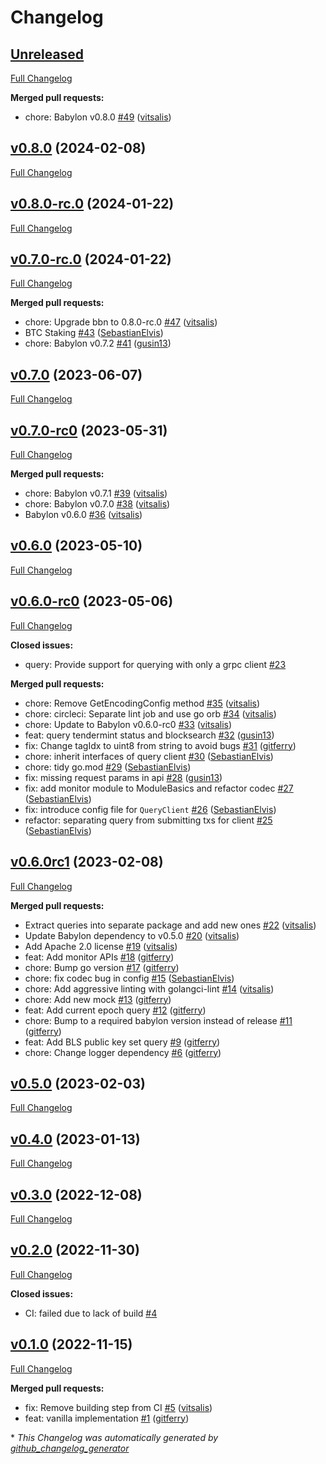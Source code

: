 # Changelog

## [Unreleased](https://github.com/babylonchain/rpc-client/tree/HEAD)

[Full Changelog](https://github.com/babylonchain/rpc-client/compare/v0.8.0...HEAD)

**Merged pull requests:**

- chore: Babylon v0.8.0 [\#49](https://github.com/babylonchain/rpc-client/pull/49) ([vitsalis](https://github.com/vitsalis))

## [v0.8.0](https://github.com/babylonchain/rpc-client/tree/v0.8.0) (2024-02-08)

[Full Changelog](https://github.com/babylonchain/rpc-client/compare/v0.8.0-rc.0...v0.8.0)

## [v0.8.0-rc.0](https://github.com/babylonchain/rpc-client/tree/v0.8.0-rc.0) (2024-01-22)

[Full Changelog](https://github.com/babylonchain/rpc-client/compare/v0.7.0-rc.0...v0.8.0-rc.0)

## [v0.7.0-rc.0](https://github.com/babylonchain/rpc-client/tree/v0.7.0-rc.0) (2024-01-22)

[Full Changelog](https://github.com/babylonchain/rpc-client/compare/v0.7.0...v0.7.0-rc.0)

**Merged pull requests:**

- chore: Upgrade bbn to 0.8.0-rc.0 [\#47](https://github.com/babylonchain/rpc-client/pull/47) ([vitsalis](https://github.com/vitsalis))
- BTC Staking [\#43](https://github.com/babylonchain/rpc-client/pull/43) ([SebastianElvis](https://github.com/SebastianElvis))
- chore: Babylon v0.7.2 [\#41](https://github.com/babylonchain/rpc-client/pull/41) ([gusin13](https://github.com/gusin13))

## [v0.7.0](https://github.com/babylonchain/rpc-client/tree/v0.7.0) (2023-06-07)

[Full Changelog](https://github.com/babylonchain/rpc-client/compare/v0.7.0-rc0...v0.7.0)

## [v0.7.0-rc0](https://github.com/babylonchain/rpc-client/tree/v0.7.0-rc0) (2023-05-31)

[Full Changelog](https://github.com/babylonchain/rpc-client/compare/v0.6.0...v0.7.0-rc0)

**Merged pull requests:**

- chore: Babylon v0.7.1 [\#39](https://github.com/babylonchain/rpc-client/pull/39) ([vitsalis](https://github.com/vitsalis))
- chore: Babylon v0.7.0 [\#38](https://github.com/babylonchain/rpc-client/pull/38) ([vitsalis](https://github.com/vitsalis))
- Babylon v0.6.0 [\#36](https://github.com/babylonchain/rpc-client/pull/36) ([vitsalis](https://github.com/vitsalis))

## [v0.6.0](https://github.com/babylonchain/rpc-client/tree/v0.6.0) (2023-05-10)

[Full Changelog](https://github.com/babylonchain/rpc-client/compare/v0.6.0-rc0...v0.6.0)

## [v0.6.0-rc0](https://github.com/babylonchain/rpc-client/tree/v0.6.0-rc0) (2023-05-06)

[Full Changelog](https://github.com/babylonchain/rpc-client/compare/v0.6.0rc1...v0.6.0-rc0)

**Closed issues:**

- query: Provide support for querying with only a grpc client [\#23](https://github.com/babylonchain/rpc-client/issues/23)

**Merged pull requests:**

- chore: Remove GetEncodingConfig method [\#35](https://github.com/babylonchain/rpc-client/pull/35) ([vitsalis](https://github.com/vitsalis))
- chore: circleci: Separate lint job and use go orb [\#34](https://github.com/babylonchain/rpc-client/pull/34) ([vitsalis](https://github.com/vitsalis))
- chore: Update to Babylon v0.6.0-rc0 [\#33](https://github.com/babylonchain/rpc-client/pull/33) ([vitsalis](https://github.com/vitsalis))
- feat: query tendermint status and blocksearch [\#32](https://github.com/babylonchain/rpc-client/pull/32) ([gusin13](https://github.com/gusin13))
- fix: Change tagIdx to uint8 from string to avoid bugs [\#31](https://github.com/babylonchain/rpc-client/pull/31) ([gitferry](https://github.com/gitferry))
- chore: inherit interfaces of query client [\#30](https://github.com/babylonchain/rpc-client/pull/30) ([SebastianElvis](https://github.com/SebastianElvis))
- chore: tidy go.mod [\#29](https://github.com/babylonchain/rpc-client/pull/29) ([SebastianElvis](https://github.com/SebastianElvis))
- fix: missing request params in api [\#28](https://github.com/babylonchain/rpc-client/pull/28) ([gusin13](https://github.com/gusin13))
- fix: add monitor module to ModuleBasics and refactor codec [\#27](https://github.com/babylonchain/rpc-client/pull/27) ([SebastianElvis](https://github.com/SebastianElvis))
- fix: introduce config file for `QueryClient` [\#26](https://github.com/babylonchain/rpc-client/pull/26) ([SebastianElvis](https://github.com/SebastianElvis))
- refactor: separating query from submitting txs for client [\#25](https://github.com/babylonchain/rpc-client/pull/25) ([SebastianElvis](https://github.com/SebastianElvis))

## [v0.6.0rc1](https://github.com/babylonchain/rpc-client/tree/v0.6.0rc1) (2023-02-08)

[Full Changelog](https://github.com/babylonchain/rpc-client/compare/v0.5.0...v0.6.0rc1)

**Merged pull requests:**

- Extract queries into separate package and add new ones  [\#22](https://github.com/babylonchain/rpc-client/pull/22) ([vitsalis](https://github.com/vitsalis))
- Update Babylon dependency to v0.5.0 [\#20](https://github.com/babylonchain/rpc-client/pull/20) ([vitsalis](https://github.com/vitsalis))
- Add Apache 2.0 license [\#19](https://github.com/babylonchain/rpc-client/pull/19) ([vitsalis](https://github.com/vitsalis))
- feat: Add monitor APIs [\#18](https://github.com/babylonchain/rpc-client/pull/18) ([gitferry](https://github.com/gitferry))
- chore: Bump go version [\#17](https://github.com/babylonchain/rpc-client/pull/17) ([gitferry](https://github.com/gitferry))
- chore: fix codec bug in config [\#15](https://github.com/babylonchain/rpc-client/pull/15) ([SebastianElvis](https://github.com/SebastianElvis))
- chore: Add aggressive linting with golangci-lint [\#14](https://github.com/babylonchain/rpc-client/pull/14) ([vitsalis](https://github.com/vitsalis))
- chore: Add new mock [\#13](https://github.com/babylonchain/rpc-client/pull/13) ([gitferry](https://github.com/gitferry))
- feat: Add current epoch query [\#12](https://github.com/babylonchain/rpc-client/pull/12) ([gitferry](https://github.com/gitferry))
- chore: Bump to a required babylon version instead of release [\#11](https://github.com/babylonchain/rpc-client/pull/11) ([gitferry](https://github.com/gitferry))
- feat: Add BLS public key set query [\#9](https://github.com/babylonchain/rpc-client/pull/9) ([gitferry](https://github.com/gitferry))
- chore: Change logger dependency [\#6](https://github.com/babylonchain/rpc-client/pull/6) ([gitferry](https://github.com/gitferry))

## [v0.5.0](https://github.com/babylonchain/rpc-client/tree/v0.5.0) (2023-02-03)

[Full Changelog](https://github.com/babylonchain/rpc-client/compare/v0.4.0...v0.5.0)

## [v0.4.0](https://github.com/babylonchain/rpc-client/tree/v0.4.0) (2023-01-13)

[Full Changelog](https://github.com/babylonchain/rpc-client/compare/v0.3.0...v0.4.0)

## [v0.3.0](https://github.com/babylonchain/rpc-client/tree/v0.3.0) (2022-12-08)

[Full Changelog](https://github.com/babylonchain/rpc-client/compare/v0.2.0...v0.3.0)

## [v0.2.0](https://github.com/babylonchain/rpc-client/tree/v0.2.0) (2022-11-30)

[Full Changelog](https://github.com/babylonchain/rpc-client/compare/v0.1.0...v0.2.0)

**Closed issues:**

- CI: failed due to lack of build [\#4](https://github.com/babylonchain/rpc-client/issues/4)

## [v0.1.0](https://github.com/babylonchain/rpc-client/tree/v0.1.0) (2022-11-15)

[Full Changelog](https://github.com/babylonchain/rpc-client/compare/8081b6a525bc2c1c8cede65c6d356c4c6216191b...v0.1.0)

**Merged pull requests:**

- fix: Remove building step from CI [\#5](https://github.com/babylonchain/rpc-client/pull/5) ([vitsalis](https://github.com/vitsalis))
- feat: vanilla implementation [\#1](https://github.com/babylonchain/rpc-client/pull/1) ([gitferry](https://github.com/gitferry))



\* *This Changelog was automatically generated by [github_changelog_generator](https://github.com/github-changelog-generator/github-changelog-generator)*
